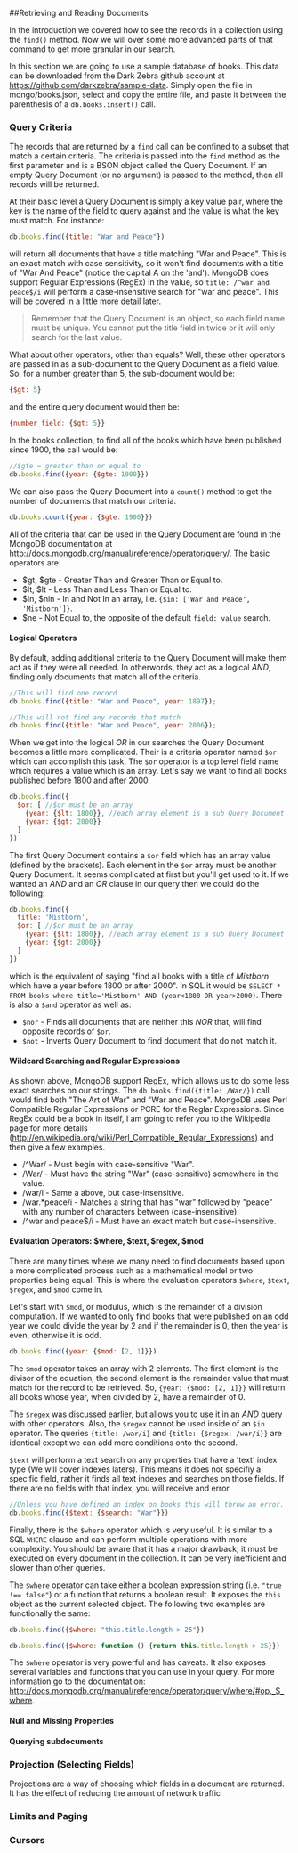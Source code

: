 ##Retrieving and Reading Documents

In the introduction we covered how to see the records in a collection using the `find()` method. Now we will over some more advanced parts of that command to get more granular in our search.

In this section we are going to use a sample database of books.  This data can be downloaded from the Dark Zebra github account at https://github.com/darkzebra/sample-data.  Simply open the file in mongo/books.json, select and copy the entire file, and paste it between the parenthesis of a `db.books.insert()` call.

### Query Criteria

The records that are returned by a `find` call can be confined to a subset that match a certain criteria.  The criteria is passed into the `find` method as the first parameter and is a BSON object called the Query Document.  If an empty Query Document (or no argument) is passed to the method, then all records will be returned.

At their basic level a Query Document is simply a key value pair, where the key is the name of the field to query against and the value is what the key must match.  For instance:

```javascript
db.books.find({title: "War and Peace"})
```
will return all documents that have a title matching "War and Peace".  This is an exact match with case sensitivity, so it won't find documents with a title of "War And Peace" (notice the capital A on the 'and'). MongoDB does support Regular Expressions (RegEx) in the value, so `title: /^war and peace$/i` will perform a case-insensitive search for "war and peace".  This will be covered in a little more detail later.

> Remember that the Query Document is an object, so each field name must be unique.  You cannot put the title field in twice or it will only search for the last value.

What about other operators, other than equals?  Well, these other operators are passed in as a sub-document to the Query Document as a field value.  So, for a number greater than 5, the sub-document would be:

```javascript
{$gt: 5}
```
and the entire query document would then be:

```javascript
{number_field: {$gt: 5}}
```

In the books collection, to find all of the books which have been published since 1900, the call would be:

```javascript
//$gte = greater than or equal to
db.books.find({year: {$gte: 1900}})
```

We can also pass the Query Document into a `count()` method to get the number of documents that match our criteria.

```javascript
db.books.count({year: {$gte: 1900}})
```
All of the criteria that can be used in the Query Document are found in the MongoDB documentation at http://docs.mongodb.org/manual/reference/operator/query/.  The basic operators are:

* $gt, $gte - Greater Than and Greater Than or Equal to.
* $lt, $lt - Less Than and Less Than or Equal to.
* $in, $nin - In and Not In an array, i.e. `{$in: ['War and Peace', 'Mistborn']}`.
* $ne - Not Equal to, the opposite of the default `field: value` search.

#### Logical Operators

By default, adding additional criteria to the Query Document will  make them act as if they were all needed.  In otherwords, they act as a logical *AND*, finding only documents that match all of the criteria.

```javascript
//This will find one record
db.books.find({title: "War and Peace", year: 1897});

//This will not find any records that match
db.books.find({title: "War and Peace", year: 2006});
```

When we get into the logical *OR* in our searches the Query Document becomes a little more complicated.  Their is a criteria operator named `$or` which can accomplish this task.  The `$or` operator is a top level field name which requires a value which is an array.  Let's say we want to find all books published before 1800 and after 2000.

```javascript
db.books.find({
  $or: [ //$or must be an array
    {year: {$lt: 1800}}, //each array element is a sub Query Document
    {year: {$gt: 2000}}
  ]
})
```
The first Query Document contains a `$or` field which has an array value (defined by the brackets).  Each element in the `$or` array must be another Query Document.  It seems complicated at first but you'll get used to it.  If we wanted an *AND* and an *OR* clause in our query then we could do the following:

```javascript
db.books.find({
  title: 'Mistborn',
  $or: [ //$or must be an array
    {year: {$lt: 1800}}, //each array element is a sub Query Document
    {year: {$gt: 2000}}
  ]
})
```
which is the equivalent of saying "find all books with a title of *Mistborn* which have a year before 1800 or after 2000".  In SQL it would be `SELECT * FROM books where title='Mistborn' AND (year<1800 OR year>2000)`.  There is also a `$and` operator as well as:

* `$nor` - Finds all documents that are neither this *NOR* that, will find opposite records of `$or`.
* `$not` - Inverts Query Document to find document that do not match it.

#### Wildcard Searching and Regular Expressions

As shown above, MongoDB support RegEx, which allows us to do some less exact searches on our strings.  The `db.books.find({title: /War/})` call would find both "The Art of War" and "War and Peace".  MongoDB uses Perl Compatible Regular Expressions or PCRE for the Reglar Expressions.  Since RegEx could be a book in itself, I am going to refer you to the Wikipedia page for more details (http://en.wikipedia.org/wiki/Perl_Compatible_Regular_Expressions) and then give a few examples.

* /^War/ - Must begin with case-sensitive "War".
* /War/ - Must have the string "War" (case-sensitive) somewhere in the value.
* /war/i - Same a above, but case-insensitive.
* /war.*peace/i - Matches a string that has "war" followed by "peace" with any number of characters between (case-insensitive).
* /^war and peace$/i - Must have an exact match but case-insensitive.

#### Evaluation Operators: $where, $text, $regex, $mod

There are many times where we many need to find documents based upon a more complicated process such as a mathematical model or two properties being equal.  This is where the evaluation operators `$where`, `$text`, `$regex`, and `$mod` come in.

Let's start with `$mod`, or modulus, which is the remainder of a division computation.  If we wanted to only find books that were published on an odd year we could divide the year by 2 and if the remainder is 0, then the year is even, otherwise it is odd.

```javascript
db.books.find({year: {$mod: [2, 1]}})
```
The `$mod` operator takes an array with 2 elements.  The first element is the divisor of the equation, the second element is the remainder value that must match for the record to be retrieved.  So, `{year: {$mod: [2, 1]}}` will return all books whose year, when divided by 2, have a remainder of 0.

The `$regex` was discussed earlier, but allows you to use it in an *AND* query with other operators.  Also, the `$regex` cannot be used inside of an `$in` operator.  The queries `{title: /war/i}` and `{title: {$regex: /war/i}}` are identical except we can add more conditions onto the second.

`$text` will perform a text search on any properties that have a 'text' index type (We will cover indexes laters).  This means it does not specifiy a specific field, rather it finds all text indexes and searches on those fields.  If there are no fields with that index, you will receive and error.

```javascript
//Unless you have defined an index on books this will throw an error.
db.books.find({$text: {$search: "War"}})
```

Finally, there is the `$where` operator which is very useful.  It is similar to a SQL `WHERE` clause and can perform multiple operations with more complexity.  You should be aware that it has a major drawback; it must be executed on every document in the collection.  It can be very inefficient and slower than other queries.

The `$where` operator can take either a boolean expression string (i.e. `"true !== false"`) or a function that returns a boolean result.  It exposes the `this` object as the current selected object. The following two examples are functionally the same:

```javascript
db.books.find({$where: "this.title.length > 25"})
```
```javascript
db.books.find({$where: function () {return this.title.length > 25}})
```
The `$where` operator is very powerful and has caveats.  It also exposes several variables and functions that you can use in your query.  For more information go to the documentation: http://docs.mongodb.org/manual/reference/operator/query/where/#op._S_where.

#### Null and Missing Properties

#### Querying subdocuments


### Projection (Selecting Fields)

Projections are a way of choosing which fields in a document are returned.  It has the effect of reducing the amount of network traffic

### Limits and Paging


### Cursors
